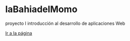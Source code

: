 # laBahiadelMomo
proyecto I introducción al desarrollo de aplicaciones Web

[Ir a la página]( https://anthonysegura.github.io/laBahiadelMomo/)
